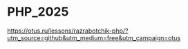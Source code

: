 # PHP_2025

https://otus.ru/lessons/razrabotchik-php/?utm_source=github&utm_medium=free&utm_campaign=otus
